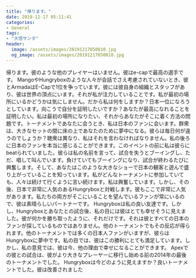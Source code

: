 ```yaml
---
title: "帰ります。"
date: 2019-12-17 05:11:41
categories:
- General
tags:
- "大悟サンタ"
header:
  image: /assets/images/20191217050810.jpg
  og_image: /assets/images/20191217050810.jpg
---
```


帰ります。彼のような他のプレイヤーはいません。彼はe-capで最高の選手です。 MangoやHungryboxのような人々が会話でさえ考慮されていないとき、彼とArmadaはE-Capで1位を争っています。彼には彼自身の組織とスタッフがあり、彼は世界の頂点にいます。それが私が注力していることです。私が最初の場所にいるかどうかは気にしません。だから私は何をしますか？日本一位になろうとしています。向こうで自分を証明したいですか？あなたが最高になれることを証明したい。私は最初の場所になりたい、それからあなたがそこに着く方法の問題です。トーナメントであなたに会うとき、私は日本のファンに会います。群衆は、大きなセットの間に床の上であなたのために夢中になる。彼らは毎日何が違うのでしょうか？聴衆は異なり、私はそれを言わなければなりません。私の後ろに日本のファンを本当に感じることができます。このイベントの前に私は彼らにbeatられていました。彼らは私の名前を言って、試合を失うとブーイングし、ただ、唱して叫んでいます。負けていてもブーイングになり、試合が終わるたびに興奮します。そして、あなたはこのような大きなショーで日本の観客と遊んで盛り上がっていることを知っています。私がどんなトーナメントに参加していても、人々は続けて行くように言い続けます。私は興奮しています。しかし、その後、日本で非常に人気のあるHungryboxと対戦します。彼もここで非常に人気があります。私たちの両方がそこにいることを望んでいるファンが常にいるので、彼は素晴らしいパートナーです。 Hungryboxは私の良い友達です。しかし、Hungryboxとあなたとの試合後、私の目には彼はとても幸せそうに見えました。彼が何かを勝ち取ったように、それだけです。それは彼とすべての日本のファンが探しているものではありません。他のトーナメントでもその反応が得られます。他のトーナメントでは多くの日本人ファンがいますが、彼らはHungryboxに夢中です。私の目では、彼はこの勝利にとても満足しています。しかし、私の意見では、彼は今、他の理由で幸せになることができます。 Apexでの彼との試合は、彼がより大きなプレーヤーに移行し始める前の2014年の最後のトーナメントでした。 Hungryboxは今どのように見えますか？良いトーナメントでした。彼は改善されました
